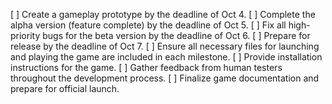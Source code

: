 [ ] Create a gameplay prototype by the deadline of Oct 4.
[ ] Complete the alpha version (feature complete) by the deadline of Oct 5.
[ ] Fix all high-priority bugs for the beta version by the deadline of Oct 6.
[ ] Prepare for release by the deadline of Oct 7.
[ ] Ensure all necessary files for launching and playing the game are included in each milestone.
[ ] Provide installation instructions for the game.
[ ] Gather feedback from human testers throughout the development process.
[ ] Finalize game documentation and prepare for official launch.